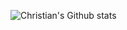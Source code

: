 ![Christian's Github stats](https://github-readme-stats.vercel.app/api?username=christiano39&hide=contribs,prs&count_private=true&show_icons=true)
